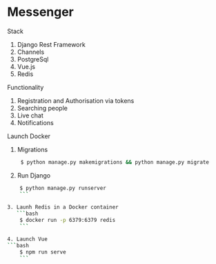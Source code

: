 # Messenger

Stack
1. Django Rest Framework
2. Channels
3. PostgreSql
4. Vue.js
5. Redis

Functionality
1. Registration and Authorisation via tokens
2. Searching people
3. Live chat
4. Notifications

Launch Docker

1. Migrations

   ```bash
    $ python manage.py makemigrations && python manage.py migrate
    ```
 
2. Run Django

```bash
    $ python manage.py runserver
    ```
    
3. Launh Redis in a Docker container
   ```bash
    $ docker run -p 6379:6379 redis
    ```

4. Launch Vue
```bash
    $ npm run serve
    ```

